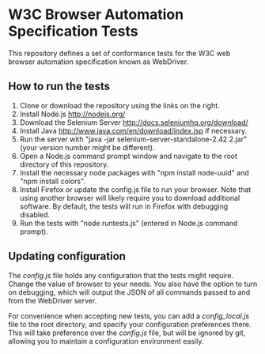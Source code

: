 # W3C Browser Automation Specification Tests

This repository defines a set of conformance tests for the W3C web
browser automation specification known as WebDriver.

## How to run the tests

1. Clone or download the repository using the links on the right.
2. Install Node.js http://nodejs.org/
3. Download the Selenium Server http://docs.seleniumhq.org/download/
4. Install Java http://www.java.com/en/download/index.jsp if necessary.
5. Run the server with "java -jar selenium-server-standalone-2.42.2.jar"
   (your version number might be different).
6. Open a Node.js command prompt window and navigate to the root directory
   of this repository.
7. Install the necessary node packages with "npm install node-uuid" and "npm 
   install colors".
8. Install Firefox or update the config.js file to run your browser. Note that
   using another browser will likely require you to download additional 
   software. By default, the tests will run in Firefox with debugging disabled.
9. Run the tests with "node runtests.js" (entered in Node.js command prompt).

## Updating configuration

The _config.js_ file holds any configuration that the tests might
require. Change the value of browser to your needs. You also have the option to
turn on debugging, which will output the JSON of all commands passed to and from
the WebDriver server.

For convenience when accepting new tests, you can add a _config_local.js_ file
to the root directory, and specify your configuration preferences there. This 
will take preference over the _config.js_ file, but will be ignored by git, 
allowing you to maintain a configuration environment easily.
